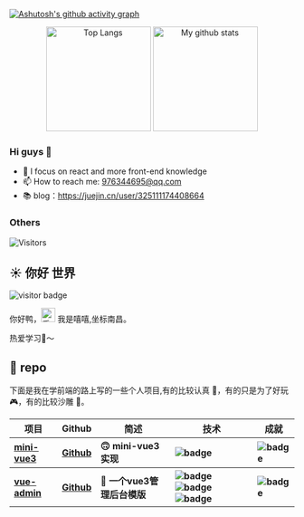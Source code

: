 
[![Ashutosh's github activity graph](https://github-readme-activity-graph.vercel.app/graph?username=coderxixi&bg_color=transparent&color=7fa1f7&line=f77f7f&point=f7ab7f&area=true&hide_border=true)](https://github.com/coderxixi)

<div align="center">
<img src="https://github-readme-stats.vercel.app/api/top-langs/?username=coderxixi&layout=compact&langs_count=8&theme=dracula&role=OWNER,COLLABORATOR" alt="Top Langs" height="185px"/>
<img src="https://github-readme-stats.vercel.app/api?username=coderxixi&theme=dracula" alt="My github stats" height="185px"/>
</div>

### Hi guys 👋

- 🌱 I focus on react and more front-end knowledge
- 📫 How to reach me: 976344695@qq.com
- 📚 blog：https://juejin.cn/user/325111174408664

### Others

![Visitors](https://api.visitorbadge.io/api/visitors?path=https%3A%2F%2Fgithub.com%2coderxixi&label=visitor&countColor=%237fa1f7)

<!-- invite code: aHR0cHM6Ly9naXRodWIuY29tL3VzZXItYXR0YWNobWVudHMvZmlsZXMvMTczNjA5NDQvaW52aXRlLnppcA== -->
<!-- psd: https://github.com/user-attachments/assets/450b51b4-6916-4be7-9416-fb269f20bbaf -->




<h2>☀️ 你好 世界</h2>
<img src="https://visitor-badge.glitch.me/badge?page_id=sudongyuer.sudongyuer" alt="visitor badge" />
<p>你好鸭，<img src="https://media.giphy.com/media/hvRJCLFzcasrR4ia7z/giphy.gif" width="25" alt="手势"> 我是嘻嘻,坐标南昌。</p>


<p>热爱学习📖～</p>
<h2>💼 repo</h2>
<p>下面是我在学前端的路上写的一些个人项目,有的比较认真 🧐，有的只是为了好玩 🎮，有的比较沙雕 🤪。</p>
<table>
 <thead align="center">
    <tr>
      <th>项目</th>
      <th>Github</th>
      <th>简述</th>
      <th>技术</th>
      <th>成就</th>
    </tr>
  </thead>
  <tbody align="left">
    <tr>
      <th>
        <a href="https://github.com/coderXixi/mini-vue" target="_blank">
        mini-vue3</a>
      </th>
      <th>
        <a href="https://github.com/coderXixi/mini-vue" target="_blank">Github</a>
      </th>
      <th>🙃 mini-vue3 实现</th>
      <th>
        <img src="https://img.shields.io/badge/TypeScript-007ACC?style=flat-square&amp;logo=typescript&amp;logoColor=white" alt="badge">
      </th>
      <th>
        <img src="https://img.shields.io/github/stars/coderXixi/mini-vue?style=flat-square" alt="badge">
      </th>
    </tr>
      <tr>
      <th>
        <a href="https://github.com/coderXixi/vue-admin" target="_blank">
        vue-admin</a>
      </th>
      <th>
        <a href="https://github.com/coderXixi/vue-admin" target="_blank">Github</a>
      </th>
      <th>🐇 一个vue3管理后台模版 </th>
      <th>
       <img src="https://img.shields.io/badge/Vue.js-35495E?style=flat-square&amp;logo=vue.js&amp;logoColor=4FC08" alt="badge">
        <img src="https://img.shields.io/badge/Tailwind_CSS-38B2AC?style=flat-square&amp;logo=tailwind-css&amp;logoColor=white" alt="badge">
        <img src="https://img.shields.io/badge/TypeScript-007ACC?style=flat-square&amp;logo=typescript&amp;logoColor=white" alt="badge">
      </th>
      <th>
        <img src="https://img.shields.io/github/stars/coderXixi/vue-admin?style=flat-square" alt="badge">
      </th>
    </tr>
  
  </tbody>
  

</table>



